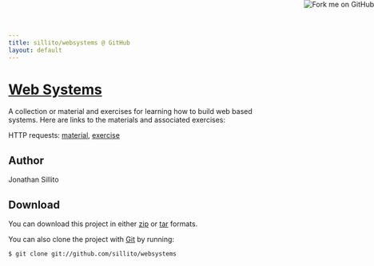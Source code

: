 ```yaml
---
title: sillito/websystems @ GitHub
layout: default
---
```


<a href="https://github.com/sillito/websystems"><img style="position: absolute; top: 0; right: 0; border: 0;" src="http://s3.amazonaws.com/github/ribbons/forkme_right_darkblue_121621.png" alt="Fork me on GitHub" /></a>

# [Web Systems](https://github.com/sillito/websystems)

A collection or material and exercises for learning how to build web based systems. Here are links to the materials and associated exercises:

HTTP requests: [material](materials/requests.html), [exercise](exercises/bench.html)

## Author

Jonathan Sillito

## Download

You can download this project in either [zip](https://github.com/sillito/websystems/zipball/master) or [tar](https://github.com/sillito/websystems/tarball/master) formats.

You can also clone the project with [Git](http://git-scm.com) by running:

	$ git clone git://github.com/sillito/websystems
